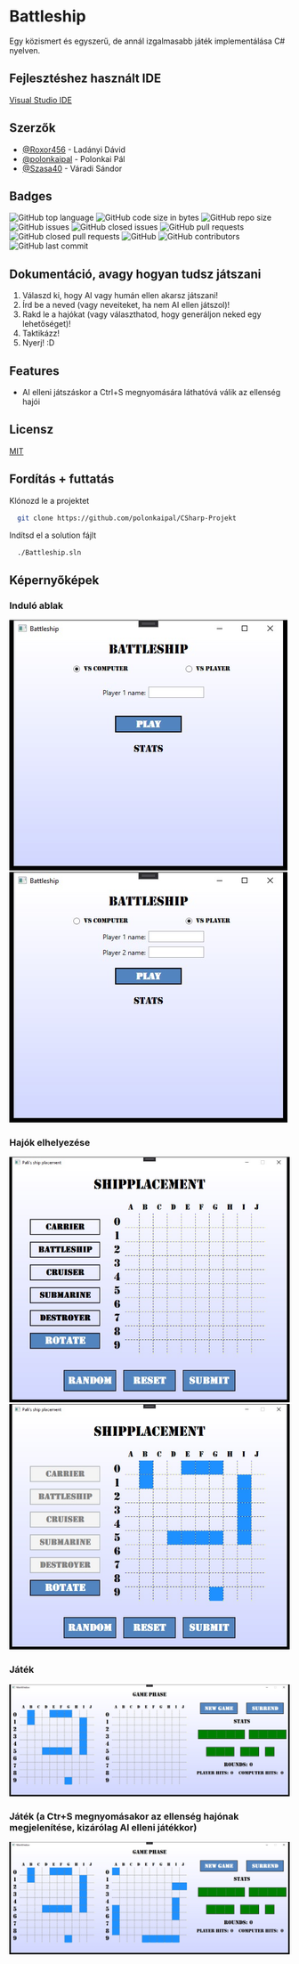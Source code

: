 # Battleship
Egy közismert és egyszerű, de annál izgalmasabb játék implementálása C# nyelven.


## Fejlesztéshez használt IDE
[Visual Studio IDE](https://visualstudio.microsoft.com/)


## Szerzők
- [@Roxor456](https://github.com/Roxor456) - Ladányi Dávid
- [@polonkaipal](https://github.com/polonkaipal) - Polonkai Pál
- [@Szasa40](https://github.com/Szasa40) - Váradi Sándor


## Badges
![GitHub top language](https://img.shields.io/github/languages/top/polonkaipal/CSharp-Projekt)
![GitHub code size in bytes](https://img.shields.io/github/languages/code-size/polonkaipal/CSharp-Projekt)
![GitHub repo size](https://img.shields.io/github/repo-size/polonkaipal/CSharp-Projekt)
![GitHub issues](https://img.shields.io/github/issues/polonkaipal/CSharp-Projekt)
![GitHub closed issues](https://img.shields.io/github/issues-closed/polonkaipal/CSharp-Projekt)
![GitHub pull requests](https://img.shields.io/github/issues-pr/polonkaipal/CSharp-Projekt)
![GitHub closed pull requests](https://img.shields.io/github/issues-pr-closed/polonkaipal/CSharp-Projekt)
![GitHub](https://img.shields.io/github/license/polonkaipal/CSharp-Projekt)
![GitHub contributors](https://img.shields.io/github/contributors/polonkaipal/CSharp-Projekt)
![GitHub last commit](https://img.shields.io/github/last-commit/polonkaipal/CSharp-Projekt)


## Dokumentáció, avagy hogyan tudsz játszani
1. Válaszd ki, hogy AI vagy humán ellen akarsz játszani!
2. Írd be a neved (vagy neveiteket, ha nem AI ellen játszol)!
3. Rakd le a hajókat (vagy választhatod, hogy generáljon neked egy lehetőséget)!
4. Taktikázz!
5. Nyerj! :D


## Features
- AI elleni játszáskor a Ctrl+S megnyomására láthatóvá válik az ellenség hajói


## Licensz
[MIT](https://github.com/polonkaipal/CSharp-Projekt/blob/main/LICENSE)


## Fordítás + futtatás
Klónozd le a projektet

```bash
  git clone https://github.com/polonkaipal/CSharp-Projekt
```

Indítsd el a solution fájlt

```bash
  ./Battleship.sln
```


## Képernyőképek
### Induló ablak
![induló ablak](screenshots/valaszto.jpg)
![induló ablak 2](screenshots/valaszto2.jpg)

### Hajók elhelyezése
![hajók elhelyezése](screenshots/hajok_elhelyezese.jpg)
![hajók elhelyezése 2](screenshots/hajok_elhelyezese2.jpg)

### Játék
![elindult játék](screenshots/jatek_fazis.jpg)

### Játék (a Ctr+S megnyomásakor az ellenség hajónak megjelenítése, kizárólag AI elleni játékkor)
![elindult játék 2](screenshots/jatek_fazis2.jpg)
